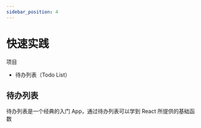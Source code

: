 ```yaml
---
sidebar_position: 4
---
```


# 快速实践

项目
- 待办列表（Todo List）

## 待办列表

待办列表是一个经典的入门 App，通过待办列表可以学到 React 所提供的基础函数
